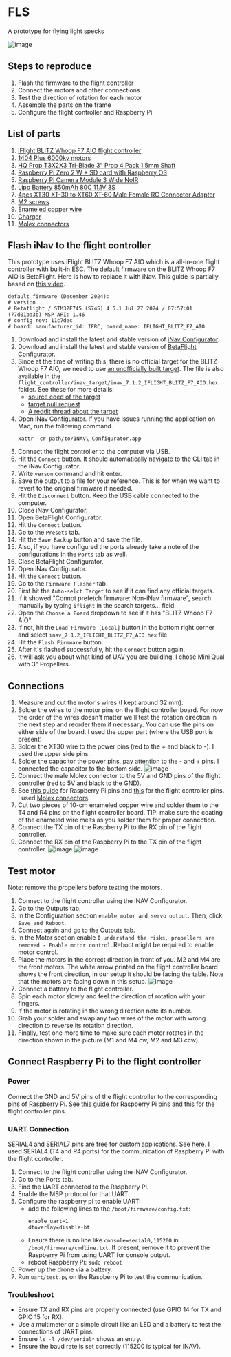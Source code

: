 # FLS
A prototype for flying light specks

![image](images/assembled_drone.jpeg)

## Steps to reproduce
1. Flash the firmware to the flight controller
2. Connect the motors and other connections
3. Test the direction of rotation for each motor
4. Assemble the parts on the frame
5. Configure the flight controller and Raspberry Pi


## List of parts
1. [iFlight BLITZ Whoop F7 AIO flight controller](https://shop.iflight.com/BLITZ-Whoop-F7-AIO-Pro1927)
2. [1404 Plus 6000kv motors](https://www.myfpvstore.com/motors/rcinpower-smoox-1404-plus-whoop-motor-gunmetal-blue-6000kv/?srsltid=AfmBOoqFCYuKe_lZ4RztSoZIATdFEbraSl6UrF0mSqzx-S929OD5cDPk4uk)
3. [HQ Prop T3X2X3 Tri-Blade 3" Prop 4 Pack 1.5mm Shaft](https://www.racedayquads.com/products/hq-prop-t3x2x3-1-5mm-shaft-tri-blade-3-prop-4-pack-choose-color?currency=USD&variant=40070619332721&stkn=ed68f1cb6bdd&tw_source=google&tw_adid=717685084952&tw_campaign=21821665874&gad_source=1&gclid=Cj0KCQiA0fu5BhDQARIsAMXUBOJjdMI9eP1X8UswLH8dP3WppF2tAKTShEN8dZYi1DE7O35mmgM2xEEaAqgSEALw_wcB)
4. [Raspberry Pi Zero 2 W + SD card with Raspberry OS](https://www.pishop.us/product/raspberry-pi-zero-2-w/?src=raspberrypi)
5. [Raspberry Pi Camera Module 3 Wide NoIR](https://www.pishop.us/product/raspberry-pi-camera-module-3-wide-noir/)
6. [Lipo Battery 850mAh 80C 11.1V 3S](https://a.co/d/hYqlLo6)
7. [4pcs XT30 XT-30 to XT60 XT-60 Male Female RC Connector Adapter](https://a.co/d/1hygTM4)
8. [M2 screws](https://a.co/d/6PfypLR)
9. [Enameled copper wire](https://a.co/d/gU8BKby)
10. [Charger](https://a.co/d/1dvDkIm)
11. [Molex connectors](https://a.co/d/1OW0Edu)

## Flash iNav to the flight controller
This prototype uses iFlight BLITZ Whoop F7 AIO which is a all-in-one flight controller with built-in ESC.
The default firmware on the BLITZ Whoop F7 AIO is BetaFlight. Here is how to replace it with iNav. This guide is partially based on [this video](https://www.youtube.com/watch?v=xdf3yhlgJyc).

```
default firmware (December 2024):
# version
# Betaflight / STM32F745 (S745) 4.5.1 Jul 27 2024 / 07:57:01 (77d01ba3b) MSP API: 1.46
# config rev: 11c7dec
# board: manufacturer_id: IFRC, board_name: IFLIGHT_BLITZ_F7_AIO
```

1. Download and install the latest and stable version of [iNav Configurator](https://github.com/iNavFlight/inav-configurator/releases).
2. Download and install the latest and stable version of [BetaFlight Configurator](https://github.com/betaflight/betaflight-configurator/releases).
3. Since at the time of writing this, there is no official target for the BLITZ Whoop F7 AIO, we need to use [an unofficially built target](https://github.com/iNavFlight/inav/pull/8988#issuecomment-2208333643). The file is also available in the `flight_controller/inav_target/inav_7.1.2_IFLIGHT_BLITZ_F7_AIO.hex` folder.
See these for more details:
   - [source coed of the target](https://github.com/iNavFlight/inav/tree/master/src/main/target/IFLIGHT_BLITZ_F7_AIO)
   - [target pull request](https://github.com/iNavFlight/inav/pull/8977)
   - [A reddit thread about the target](https://www.reddit.com/r/fpv/comments/1bs79lq/hi_for_the_blitz_f745_do_you_guys_know_which/)
4. Open iNav Configurator. If you have issues running the application on Mac, run the following command.
    ```
    xattr -cr path/to/INAV\ Configurator.app
    ```
5. Connect the flight controller to the computer via USB.
6. Hit the `Connect` button. It should automatically navigate to the CLI tab in the iNav Configurator.
7. Write `verson` command and hit enter.
8. Save the output to a file for your reference. This is for when we want to revert to the original firmware if needed.
9. Hit the `Disconnect` button. Keep the USB cable connected to the computer.
10. Close iNav Configurator.
11. Open BetaFlight Configurator.
12. Hit the `Connect` button.
13. Go to the `Presets` tab.
14. Hit the `Save Backup` button and save the file.
15. Also, if you have configured the ports already take a note of the configurations in the `Ports` tab as well.
16. Close BetaFlight Configurator.
17. Open iNav Configurator.
18. Hit the `Connect` button.
19. Go to the `Firmware Flasher` tab.
20. First hit the `Auto-selct Target` to see if it can find any official targets.
21. If it showed "Connot prefetch firmware: Non-iNav firmware", search manually by typing `iflight` in the search targets... field.
22. Open the `Choose a Board` dropdown to see if it has "BLITZ Whoop F7 AIO".
23. If not, hit the `Load Firmware [Local]` button in the bottom right corner and select `inav_7.1.2_IFLIGHT_BLITZ_F7_AIO.hex` file.
24. Hit the `Flash Firmware` button.
25. After it's flashed successfully, hit the `Connect` button again.
26. It will ask you about what kind of UAV you are building, I chose Mini Qual with 3" Propellers.

## Connections
1. Measure and cut the motor's wires (I kept around 32 mm).
2. Solder the wires to the motor pins on the flight controller board. For now the order of the wires doesn't matter we'll test the rotation direction in the next step and reorder them if necessary. You can use the pins on either side of the board. I used the upper part (where the USB port is present)
3. Solder the XT30 wire to the power pins (red to the + and black to -). I used the upper side pins.
4. Solder the capacitor the power pins, pay attention to the - and + pins. I connected the capacitor to the bottom side.
   ![image](images/capacitor.jpeg)
5. Connect the male Molex connector to the 5V and GND pins of the flight controller (red to 5V and black to the GND).
6. See [this guide](https://www.raspberrypi.com/documentation/computers/raspberry-pi.html#gpio) for Raspberry Pi pins and [this](https://ardupilot.org/plane/docs/common-iflight-blitzf7AIO.html#pinout) for the flight controller pins.
I used [Molex connectors](https://a.co/d/1OW0Edu).
7. Cut two pieces of 10-cm enameled copper wire and solder them to the T4 and R4 pins on the flight controller board.
   TIP: make sure the coating of the enameled wire melts as you solder them for proper connection.
8. Connect the TX pin of the Raspberry Pi to the RX pin of the flight controller.
9. Connect the RX pin of the Raspberry Pi to the TX pin of the flight controller.
![image](images/fc_raspberry_connection.jpeg)
![image](images/raspberry_fc_connection.jpeg)

## Test motor
Note: remove the propellers before testing the motors.

1. Connect to the flight controller using the iNAV Configurator.
2. Go to the Outputs tab.
3. In the Configuration section `enable motor and servo output`. Then, click `Save and Reboot`.
4. Connect again and go to the Outputs tab.
5. In the Motor section enable `I understand the risks, propellers are removed - Enable motor control.`Reboot might be required to enable motor control.
6. Place the motors in the correct direction in front of you. M2 and M4 are the front motors. The white arrow printed on the flight controller board shows the front direction, in our setup it should be facing the table. Note that the motors are facing down in this setup.
   ![image](images/parts_top_view.jpeg) 
7. Connect a battery to the flight controller.
8. Spin each motor slowly and feel the direction of rotation with your fingers.
9. If the motor is rotating in the wrong direction note its number.
10. Grab your solder and swap any two wires of the motor with wrong direction to reverse its rotation direction.
11. Finally, test one more time to make sure each motor rotates in the direction shown in the picture (M1 and M4 cw, M2 and M3 ccw).

## Connect Raspberry Pi to the flight controller

### Power
Connect the GND and 5V pins of the flight controller to the corresponding pins of Raspberry Pi. See [this guide](https://www.raspberrypi.com/documentation/computers/raspberry-pi.html#gpio) for Raspberry Pi pins and [this](https://ardupilot.org/plane/docs/common-iflight-blitzf7AIO.html#pinout) for the flight controller pins.

### UART Connection
SERIAL4 and SERIAL7 pins are free for custom applications. See [here](https://ardupilot.org/plane/docs/common-iflight-blitzf7AIO.html#pinout).
I used SERIAL4 (T4 and R4 ports) for the communication of Raspberry Pi with the flight controller.

1. Connect to the flight controller using the iNAV Configurator.
2. Go to the Ports tab.
3. Find the UART connected to the Raspberry Pi.
4. Enable the MSP protocol for that UART.
5. Configure the raspberry pi to enable UART:
   - add the following lines to the `/boot/firmware/config.txt`:
     ```
     enable_uart=1
     dtoverlay=disable-bt
     ```
   - Ensure there is no line like `console=serial0,115200` in `/boot/firmware/cmdline.txt`. If present, remove it to prevent the Raspberry Pi from using UART for console output.
   - reboot Raspberry Pi: `sudo reboot`
6. Power up the drone via a battery.
7. Run `uart/test.py` on the Raspberry Pi to test the communication.

### Troubleshoot
- Ensure TX and RX pins are properly connected (use GPIO 14 for TX and GPIO 15 for RX).
- Use a multimeter or a simple circuit like an LED and a battery to test the connections of UART pins.
- Ensure `ls -l /dev/serial*` shows an entry.
- Ensure the baud rate is set correctly (115200 is typical for iNAV).
